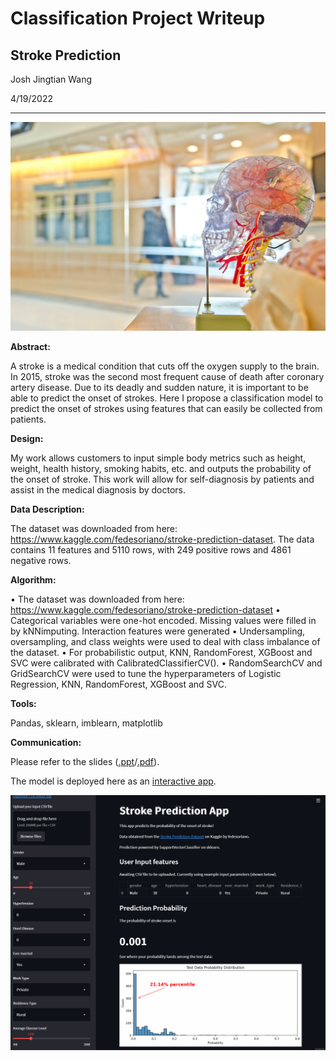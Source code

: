 # Classification Project Writeup

## Stroke Prediction

Josh Jingtian Wang

4/19/2022

---

![brain](./images/brain.jpg)

__Abstract:__

A stroke is a medical condition that cuts off the oxygen supply to the brain. In 2015, stroke was the second most frequent cause of death after coronary artery disease. Due to its deadly and sudden nature, it is important to be able to predict the onset of strokes. Here I propose a classification model to predict the onset of strokes using features that can easily be collected from patients.

__Design:__

My work allows customers to input simple body metrics such as height, weight, health history, smoking habits, etc. and outputs the probability of the onset of stroke. This work will allow for self-diagnosis by patients and assist in the medical diagnosis by doctors.

__Data Description:__

The dataset was downloaded from here: https://www.kaggle.com/fedesoriano/stroke-prediction-dataset. The data contains 11 features and 5110 rows, with 249 positive rows and 4861 negative rows.

__Algorithm:__

•	The dataset was downloaded from here: https://www.kaggle.com/fedesoriano/stroke-prediction-dataset
•	Categorical variables were one-hot encoded. Missing values were filled in by kNNimputing. Interaction features were generated
•	Undersampling, oversampling, and class weights were used to deal with class imbalance of the dataset.
•	For probabilistic output, KNN, RandomForest, XGBoost and SVC were calibrated with CalibratedClassifierCV().
•	RandomSearchCV and GridSearchCV were used to tune the hyperparameters of Logistic Regression, KNN, RandomForest, XGBoost and SVC.


__Tools:__

Pandas, sklearn, imblearn, matplotlib

__Communication:__

Please refer to the slides ([.ppt](./presentation_josh_wang_new.pptx)/[.pdf](./presentation_josh_wang_new.pdf)).

The model is deployed here as an [interactive app](https://joshjingtianwang-stroke-prediction-streamlitapp-t9mabj.streamlit.app/).

![brain](./images/streamlit_animation.gif)



